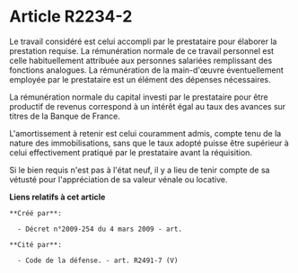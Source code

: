 # Article R2234-2

Le travail considéré est celui accompli par le prestataire pour élaborer la prestation requise. La rémunération normale de ce
travail personnel est celle habituellement attribuée aux personnes salariées remplissant des fonctions analogues. La
rémunération de la main-d'œuvre éventuellement employée par le prestataire est un élément des dépenses nécessaires.

La rémunération normale du capital investi par le prestataire pour être productif de revenus correspond à un intérêt égal au
taux des avances sur titres de la Banque de France.

L'amortissement à retenir est celui couramment admis, compte tenu de la nature des immobilisations, sans que le taux adopté
puisse être supérieur à celui effectivement pratiqué par le prestataire avant la réquisition.

Si le bien requis n'est pas à l'état neuf, il y a lieu de tenir compte de sa vétusté pour l'appréciation de sa valeur vénale
ou locative.

**Liens relatifs à cet article**

	**Créé par**:

	  - Décret n°2009-254 du 4 mars 2009 - art.

	**Cité par**:

	  - Code de la défense. - art. R2491-7 (V)
